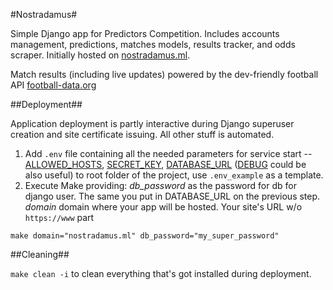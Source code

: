 #Nostradamus#

Simple Django app for Predictors Competition. Includes accounts management,
predictions, matches models, results tracker, and odds scraper. 
Initially hosted on [nostradamus.ml](https://nostradamus.ml).


Match results (including live updates) powered by the dev-friendly football API [football-data.org](https://football-data.org)

##Deployment##

Application deployment is partly interactive during Django superuser creation and site certificate issuing. All other stuff is automated.
1. Add `.env` file containing all the needed parameters for service start -- [ALLOWED_HOSTS](https://docs.djangoproject.com/en/3.2/ref/settings/#allowed-hosts), [SECRET_KEY](https://docs.djangoproject.com/en/3.2/ref/settings/#std:setting-SECRET_KEY), [DATABASE_URL](https://github.com/kennethreitz/dj-database-url#url-schema) ([DEBUG](https://docs.djangoproject.com/en/3.2/ref/settings/#debug) could be also useful) to root folder of the project, use  `.env_example` as a template.
2. Execute Make providing:
	_db_password_ as the password for db for django user. The same you put in DATABASE_URL on the previous step.
	_domain_ domain where your app will be hosted. Your site's URL w/o `https://www` part
```
make domain="nostradamus.ml" db_password="my_super_password"
```

##Cleaning##

`make clean -i` to clean everything that's got installed during deployment.
